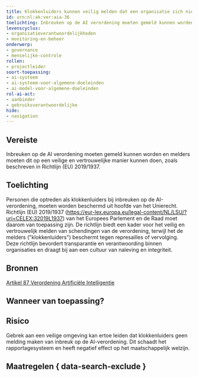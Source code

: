 ```yaml
---
title: Klokkenluiders kunnen veilig melden dat een organisatie zich niet houdt aan de AI-verordening
id: urn:nl:ak:ver:aia-36
toelichting: Inbreuken op de AI verordening moeten gemeld kunnen worden en melders moeten dit op een veilige en vertrouwelijke manier kunnen doen, zoals beschreven in Richtlijn (EU) 2019/1937. 
levenscyclus:
- organisatieverantwoordelijkheden
- monitoring-en-beheer
onderwerp:
- governance
- menselijke-controle
rollen:
- projectleider
soort-toepassing:
- ai-systeem
- ai-systeem-voor-algemene-doeleinden
- ai-model-voor-algemene-doeleinden
rol-ai-act:
- aanbieder
- gebruiksverantwoordelijke
hide:
- navigation
---
```


<!-- tags -->
## Vereiste

Inbreuken op de AI verordening moeten gemeld kunnen worden en melders moeten dit op een veilige en vertrouwelijke manier kunnen doen, zoals beschreven in Richtlijn (EU) 2019/1937.

## Toelichting

Personen die optreden als klokkenluiders bij inbreuken op de AI-verordening, moeten worden beschermd uit hoofde van het Unierecht.
Richtlijn (EU) 2019/1937 (https://eur-lex.europa.eu/legal-content/NL/LSU/?uri=CELEX:32019L1937) van het Europees Parlement en de Raad moet daarom van toepassing zijn.
De richtlijn biedt een kader voor het veilig en vertrouwelijk melden van schendingen van de verordening, terwijl het de melders ("klokkenluiders") beschermt tegen represailles of vervolging.
Deze richtlijn bevordert transparantie en verantwoording binnen organisaties en draagt bij aan een cultuur van naleving en integriteit.

## Bronnen
[Artikel 87 Verordening Artificiële Intelligentie](https://eur-lex.europa.eu/legal-content/NL/TXT/HTML/?uri=OJ:L_202401689#d1e7782-1-1)

## Wanneer van toepassing? 
<!-- tags-ai-act -->


## Risico

Gebrek aan een veilige omgeving kan ertoe leiden dat klokkenluiders geen melding maken van inbreuk op de AI-verordening.
 Dit schaadt het rapportagesysteem en heeft negatief effect op het maatschappelijk welzijn.

## Maatregelen { data-search-exclude }

<!-- list_maatregelen vereiste/aia-36-melding-inbreuk-op-ai-verordening no-search no-onderwerp no-rol no-levenscyclus -->
